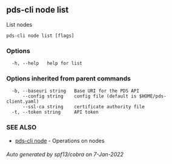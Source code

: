 ## pds-cli node list

List nodes

```
pds-cli node list [flags]
```

### Options

```
  -h, --help   help for list
```

### Options inherited from parent commands

```
  -b, --baseuri string   Base URI for the PDS API
      --config string    config file (default is $HOME/pds-client.yaml)
      --ssl-ca string    certificate authority file
  -t, --token string     API token
```

### SEE ALSO

* [pds-cli node](pds-cli_node.md)	 - Operations on nodes

###### Auto generated by spf13/cobra on 7-Jan-2022
